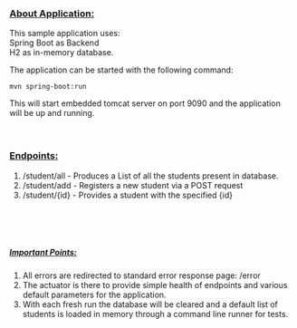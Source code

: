 
### <u>About Application:</u>

This sample application uses: <br/>
Spring Boot as Backend  <br/>
H2 as in-memory database.

The application can be started with the following command:

`mvn spring-boot:run`

This will start embedded tomcat server on port 9090 and the application will be up and running.
<br/>
<br/>
<br/>

### <u>Endpoints:</u>
1. /student/all - Produces a List of all the students present in database.
2. /student/add - Registers a new student via a POST request
3. /student/{id} - Provides a student with the specified {id}
<br/>
<br/>
<br/>

##### <u>Important Points:</u>
1. All errors are redirected to standard error response page: /error
2. The actuator is there to provide simple health of endpoints and various default parameters for the application.
3. With each fresh run the database will be cleared and a default list of students is loaded in memory through a command line runner for tests.
